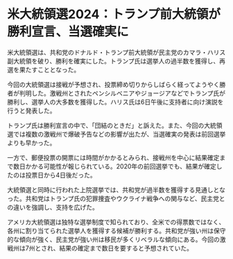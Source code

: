 # 米大統領選2024：トランプ前大統領が勝利宣言、当選確実に

米大統領選は、共和党のドナルド・トランプ前大統領が民主党のカマラ・ハリス副大統領を破り、勝利を確実にした。トランプ氏は選挙人の過半数を獲得し、再選を果たすこととなった。

今回の大統領選は接戦が予想され、投票締め切りからしばらく経ってようやく勝者が判明した。激戦州とされたペンシルベニアやジョージアなどでトランプ氏が勝利し、選挙人の大多数を獲得した。ハリス氏は6日午後に支持者に向け演説を行うと発表した。

トランプ氏は勝利宣言の中で、「団結のときだ」と訴えた。また、今回の大統領選では複数の激戦州で爆破予告などの影響が出たが、当選確実の発表は前回選挙よりも早かった。

一方で、郵便投票の開票には時間がかかるとみられ、接戦州を中心に結果確定まで数日かかる可能性が報じられている。2020年の前回選挙でも、結果が確定したのは投票日から4日後だった。

大統領選と同時に行われた上院選挙では、共和党が過半数を獲得する見通しとなった。共和党はトランプ氏の犯罪捜査やウクライナ戦争への関与など、民主党との違いを強調し、支持を広げた。

アメリカ大統領選は独特な選挙制度で知られており、全米での得票数ではなく、各州に割り当てられた選挙人を獲得する候補が勝利する。共和党が強い州は保守的な傾向が強く、民主党が強い州は移民が多くリベラルな傾向にある。今回の激戦州は7州とされ、結果の確定まで数日を要すると予想されていた。